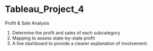 # Tableau_Project_4
Profit &amp; Sale Analysis
1. Determine the profit and sales of each subcategory 
2. Mapping to assess state-by-state profit 
3. A live dashboard to provide a clearer explanation of involvement.
